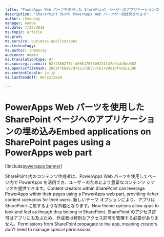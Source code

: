 ```yaml
---
title: "PowerApps Web パーツを使用した SharePoint ページへのアプリケーションの埋め込み"
description: "SharePoint 向けの PowerApps Web パーツが一般提供されます"
author: chmoncay
manager: AnnBe
ms.date: 7/22/2018
ms.topic: article
ms.prod: 
ms.service: business-applications
ms.technology: 
ms.author: chmoncay
audience: Admin
ms.translationtype: HT
ms.sourcegitcommit: 62ff356275ffd55047573b9224fb7c94df8dd602
ms.openlocfilehash: 28daf7bba87d702375b377c6279951df4ce5139b
ms.contentlocale: ja-jp
ms.lasthandoff: 08/15/2018

---
```

# <a name="embed-applications-on-sharepoint-pages-using-a-powerapps-web-part"></a><span data-ttu-id="db8ff-103">PowerApps Web パーツを使用した SharePoint ページへのアプリケーションの埋め込み</span><span class="sxs-lookup"><span data-stu-id="db8ff-103">Embed applications on SharePoint pages using a PowerApps web part</span></span>

[!include[powerapps banner](../includes/powerapps.md)]




<span data-ttu-id="db8ff-104">SharePoint 内のコンテンツ作成者は、PowerApps Web パーツを使用してページ内で PowerApps を活用でき、ユーザーのためにより豊富なコンテンツ シナリオを提供できます。</span><span class="sxs-lookup"><span data-stu-id="db8ff-104">Content creators within SharePoint can leverage PowerApps within their pages using a PowerApps web part, providing richer content scenarios for their users.</span></span> <span data-ttu-id="db8ff-105">新しいテーマ オプションにより、アプリは SharePoint に属するような外観となります。</span><span class="sxs-lookup"><span data-stu-id="db8ff-105">New theme options allow apps to look and feel as though they belong in SharePoint.</span></span> <span data-ttu-id="db8ff-106">SharePoint のアクセス許可はアプリにも及ぶため、作成者は特別なアクセス許可を管理する必要がありません。</span><span class="sxs-lookup"><span data-stu-id="db8ff-106">Permissions from SharePoint propagate to the app, meaning creators don't need to manage special permissions.</span></span>

